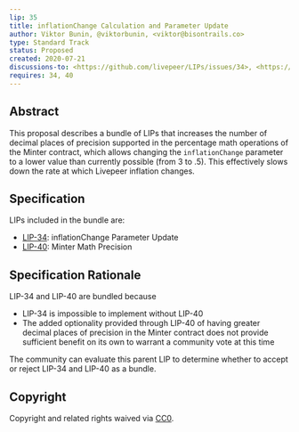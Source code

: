 ```yaml
---
lip: 35
title: inflationChange Calculation and Parameter Update
author: Viktor Bunin, @viktorbunin, <viktor@bisontrails.co>
type: Standard Track
status: Proposed
created: 2020-07-21
discussions-to: <https://github.com/livepeer/LIPs/issues/34>, <https://github.com/livepeer/LIPs/issues/40>
requires: 34, 40
---
```


## Abstract

This proposal describes a bundle of LIPs that increases the number of decimal places of precision supported in the percentage math operations of the Minter contract, which allows changing the `inflationChange` parameter to a lower value than currently possible (from 3 to .5). This effectively slows down the rate at which Livepeer inflation changes.

## Specification

LIPs included in the bundle are:

- [LIP-34](./LIP-34.md): inflationChange Parameter Update
- [LIP-40](./LIP-40.md): Minter Math Precision

## Specification Rationale

LIP-34 and LIP-40 are bundled because 

- LIP-34 is impossible to implement without LIP-40
- The added optionality provided through LIP-40 of having greater decimal places of precision in the Minter contract does not provide sufficient benefit on its own to warrant a community vote at this time

The community can evaluate this parent LIP to determine whether to accept or reject LIP-34 and LIP-40 as a bundle.

## Copyright

Copyright and related rights waived via [CC0](https://creativecommons.org/publicdomain/zero/1.0/).
